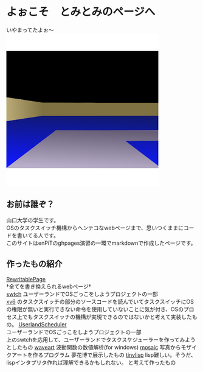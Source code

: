 # よぉこそ　とみとみのページへ
いやまってたよぉ〜
![メインアイコン](./newicon.png)

## お前は誰ぞ？
山口大学の学生です。    
OSのタスクスイッチ機構からヘンテコなwebページまで、思いつくままにコードを書いてる人です。  
このサイトはenPiTのghpages演習の一環でmarkdownで作成したページです。  

## 作ったもの紹介
[RewritablePage]("https://github.com/Tomitomi1021/RewritablePage")   
†全てを書き換えられるwebページ†  
[swtch]("https://github.com/Tomitomi1021/swtch")
ユーザーランドでOSごっこをしようプロジェクトの一部  
[xv6]("https://github.com/mit-pdos/xv6-public")
のタスクスイッチの部分のソースコードを読んでいてタスクスイッチにOSの権限が無いと実行できない命令を使用していないことに気が付き、OSのプロセス上でもタスクスイッチの機構が実現できるのではないかと考えて実装したもの。
[UserlandScheduler]("https://github.com/Tomitomi1021/UserlandScheduler")  
ユーザーランドでOSごっこをしようプロジェクトの一部  
上のswtchを応用して、ユーザーランドでタスクスケジューラーを作ってみようとしたもの
[waveart]("https://github.com/Tomitomi1021/waveart")
波動関数の数値解析(for windows)
[mosaic]("https://github.com/Tomitomi1021/mosaic")
写真からモザイクアートを作るプログラム
夢花博で展示したもの
[tinylisp]("https://github.com/Tomitomi1021/tinylisp")
lisp難しい。そうだ、lispインタプリタ作れば理解できるかもしれない。
と考えて作ったもの
